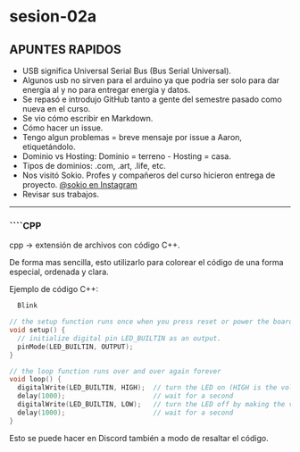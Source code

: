 # sesion-02a

## APUNTES RAPIDOS

- USB significa Universal Serial Bus (Bus Serial Universal).
- Algunos usb no sirven para el arduino ya que podria ser solo para dar energía al y no para entregar energia y datos.
- Se repasó e introdujo GitHub tanto a gente del semestre pasado como nueva en el curso.
- Se vio cómo escribir en Markdown.
- Cómo hacer un issue.
- Tengo algun problemas = breve mensaje por issue a Aaron, etiquetándolo.
- Dominio vs Hosting: Dominio = terreno - Hosting = casa.
- Tipos de dominios: .com, .art, .life, etc.
- Nos visitó Sokio. Profes y compañeros del curso hicieron entrega de proyecto. [@sokio en Instagram](https://www.instagram.com/sokio/?hl=es)
- Revisar sus trabajos.

-----------------------------------

### ````CPP

cpp → extensión de archivos con código C++.

De forma mas sencilla, esto utilizarlo para colorear el código de una forma especial, ordenada y clara.

Ejemplo de código C++:

```cpp
  Blink

// the setup function runs once when you press reset or power the board
void setup() {
  // initialize digital pin LED_BUILTIN as an output.
  pinMode(LED_BUILTIN, OUTPUT);
}

// the loop function runs over and over again forever
void loop() {
  digitalWrite(LED_BUILTIN, HIGH);  // turn the LED on (HIGH is the voltage level)
  delay(1000);                      // wait for a second
  digitalWrite(LED_BUILTIN, LOW);   // turn the LED off by making the voltage LOW
  delay(1000);                      // wait for a second
}
```

Esto se puede hacer en Discord también a modo de resaltar el código.
